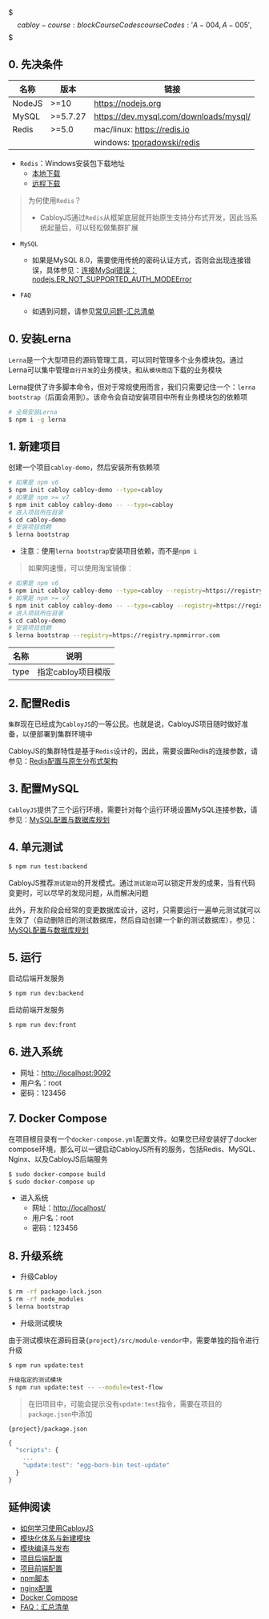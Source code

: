 $$$ cabloy-course:blockCourseCodes
{
  courseCodes: 'A-004,A-005',
}
$$$

## 0. 先决条件

| 名称 | 版本 | 链接 |
|----|----|----|
| NodeJS | >=10 | <https://nodejs.org> |
| MySQL | >=5.7.27 | <https://dev.mysql.com/downloads/mysql/> |
| Redis | >=5.0 | mac/linux: <https://redis.io> |
|    |    | windows: [tporadowski/redis](https://github.com/tporadowski/redis) |

* `Redis`：Windows安装包下载地址
  * [本地下载](#attachments)
  * [远程下载](https://github.com/tporadowski/redis/releases)

> 为何使用`Redis`？
>
> * CabloyJS通过`Redis`从框架底层就开始原生支持分布式开发，因此当系统起量后，可以轻松做集群扩展

* `MySQL`

  * 如果是MySQL 8.0，需要使用传统的密码认证方式，否则会出现连接错误，具体参见：[连接MySql错误：nodejs.ER\_NOT\_SUPPORTED\_AUTH\_MODEError](https://community.cabloy.com/zh-cn/articles/6822558e056b4fe2854425fd450ee7fc.html)

* `FAQ`

  * 如遇到问题，请参见[常见问题-汇总清单
    ](https://cabloy.com/zh-cn/articles/faq-index.html)

## 0. 安装Lerna

`Lerna`是一个大型项目的源码管理工具，可以同时管理多个业务模块包。通过Lerna可以集中管理`自行开发`的业务模块，和从`模块商店`下载的业务模块

Lerna提供了许多脚本命令，但对于常规使用而言，我们只需要记住一个：`lerna bootstrap`（后面会用到）。该命令会自动安装项目中所有业务模块包的依赖项

``` bash
# 全局安装Lerna
$ npm i -g lerna
```

## 1. 新建项目

创建一个项目`cabloy-demo`，然后安装所有依赖项

``` bash
# 如果是 npm v6
$ npm init cabloy cabloy-demo --type=cabloy
# 如果是 npm >= v7
$ npm init cabloy cabloy-demo -- --type=cabloy
# 进入项目所在目录
$ cd cabloy-demo
# 安装项目依赖
$ lerna bootstrap
```

* 注意：使用`lerna bootstrap`安装项目依赖，而不是`npm i`

> 如果网速慢，可以使用淘宝镜像：

``` bash
# 如果是 npm v6
$ npm init cabloy cabloy-demo --type=cabloy --registry=https://registry.npmmirror.com
# 如果是 npm >= v7
$ npm init cabloy cabloy-demo -- --type=cabloy --registry=https://registry.npmmirror.com
# 进入项目所在目录
$ cd cabloy-demo
# 安装项目依赖
$ lerna bootstrap --registry=https://registry.npmmirror.com
```

| 名称 | 说明 |
|----|----|
| type | 指定cabloy项目模版 |

## 2. 配置Redis

`集群`现在已经成为`CabloyJS`的一等公民。也就是说，CabloyJS项目随时做好准备，以便部署到集群环境中

CabloyJS的集群特性是基于`Redis`设计的，因此，需要设置Redis的连接参数，请参见：[Redis配置与原生分布式架构](https://cabloy.com/zh-cn/articles/config-redis.html)

## 3. 配置MySQL

`CabloyJS`提供了三个运行环境，需要针对每个运行环境设置MySQL连接参数，请参见：[MySQL配置与数据库规划](https://cabloy.com/zh-cn/articles/config-mysql.html)

## 4. 单元测试

``` bash
$ npm run test:backend
```

CabloyJS推荐`测试驱动`的开发模式。通过`测试驱动`可以锁定开发的成果，当有代码变更时，可以尽早的发现问题，从而解决问题

此外，开发阶段会经常的变更数据库设计，这时，只需要运行一遍单元测试就可以生效了（自动删除旧的测试数据库，然后自动创建一个新的测试数据库），参见：[MySQL配置与数据库规划](https://cabloy.com/zh-cn/articles/config-mysql.html)

## 5. 运行

启动后端开发服务

``` bash
$ npm run dev:backend
```

启动前端开发服务

``` bash
$ npm run dev:front
```

## 6. 进入系统

* 网址：<http://localhost:9092>
* 用户名：root
* 密码：123456

## 7. Docker Compose

在项目根目录有一个`docker-compose.yml`配置文件。如果您已经安装好了docker compose环境，那么可以一键启动CabloyJS所有的服务，包括Redis、MySQL、Nginx、以及CabloyJS后端服务

``` bash
$ sudo docker-compose build
$ sudo docker-compose up
```

* 进入系统
  * 网址：<http://localhost/>
  * 用户名：root
  * 密码：123456

## 8. 升级系统

* 升级Cabloy

``` bash
$ rm -rf package-lock.json
$ rm -rf node_modules
$ lerna bootstrap
```

* 升级测试模块

由于测试模块在源码目录`{project}/src/module-vendor`中，需要单独的指令进行升级

``` bash
$ npm run update:test
```

``` bash
升级指定的测试模块
$ npm run update:test -- --module=test-flow
```

> 在旧项目中，可能会提示没有`update:test`指令，需要在项目的`package.json`中添加

`{project}/package.json`

``` javascript
{
  "scripts": {
    ...
    "update:test": "egg-born-bin test-update"
  }
}
```

## 延伸阅读

* [如何学习使用CabloyJS](https://cabloy.com/zh-cn/articles/how-to-read.html)
* [模块化体系与新建模块](https://cabloy.com/zh-cn/articles/module-create.html)
* [模块编译与发布](https://cabloy.com/zh-cn/articles/module-compile.html)
* [项目后端配置](https://cabloy.com/zh-cn/articles/config-env.html)
* [项目前端配置](https://cabloy.com/zh-cn/articles/config-scene.html)
* [npm脚本](https://cabloy.com/zh-cn/articles/npm-scripts.html)
* [nginx配置](https://cabloy.com/zh-cn/articles/nginx.html)
* [Docker Compose](https://cabloy.com/zh-cn/articles/docker-compose.html)
* [FAQ：汇总清单](https://cabloy.com/zh-cn/articles/faq-index.html)